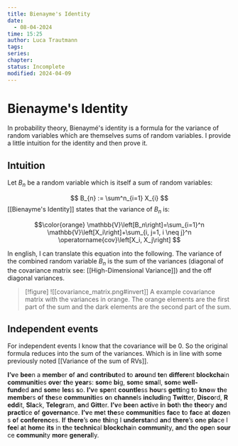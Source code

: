 ```yaml
---
title: Bienayme's Identity
date:
  - 08-04-2024
time: 15:25
author: Luca Trautmann
tags: 
series: 
chapter: 
status: Incomplete
modified: 2024-04-09
---
```

# Bienayme's Identity
In probability theory, Bienaymé's identity is a formula for the variance of random variables which are themselves sums of random variables. I provide a little intuition for the identity and then prove it.

## Intuition
Let $B_n$ be a random variable which is itself a sum of random variables:

$$
B_{n} := \sum^n_{i=1} X_{i}
$$
[[Bienayme's Identity]] states that the variance of $B_{n}$ is:

$$\color{orange}
\mathbb{V}\left[B_n\right]=\sum_{i=1}^n \mathbb{V}\left[X_i\right]+\sum_{i, j=1, i \neq j}^n \operatorname{cov}\left[X_i, X_j\right]
$$

In english, I can translate this equation into the following. The variance of the combined random variable $B_{n}$ is the sum of the variances (diagonal of the covariance matrix see: [[High-Dimensional Variance]]) and the off diagonal variances.


> [!figure] ![[covariance_matrix.png#invert]]
> A example covariance matrix with the variances in orange. The orange elements are the first part of the sum and the dark elements are the second part of the sum.


## Independent events
For independent events I know that the covariance will be 0. So the original formula reduces into the sum of the variances. Which is in line with some previously noted [[Variance of the sum of RVs]].


**I’v**e **bee**n a **memb**er **o**f **an**d **contribut**ed **t**o **arou**nd **te**n **differe**nt **blockcha**in **communiti**es **ove**r **th**e **year**s: **som**e **bi**g, **som**e **sma**ll, **som**e **well-fund**ed **an**d **som**e **les**s **s**o. **I’v**e **spe**nt **countle**ss **hou**rs **getti**ng **t**o **kno**w **th**e **membe**rs **o**f **the**se **communiti**es **o**n **channe**ls **includi**ng **Twitt**er, **Disco**rd, **Redd**it, **Sla**ck, **Telegr**am, **an**d **Gitt**er. **I’v**e **bee**n **acti**ve **i**n **bot**h **th**e **theo**ry **an**d **practi**ce **o**f **governan**ce. **I’v**e **me**t **the**se **communiti**es **fac**e **t**o **fac**e **a**t **doze**ns **o**f **conferenc**es. **I**f **there**’s **on**e **thi**ng I **understa**nd **an**d **there**’s **on**e **pla**ce I **fee**l **a**t **hom**e **its** in **th**e **technic**al **blockcha**in **communi**ty, **an**d **th**e **ope**n **sour**ce **communi**ty **mor**e **general**ly.